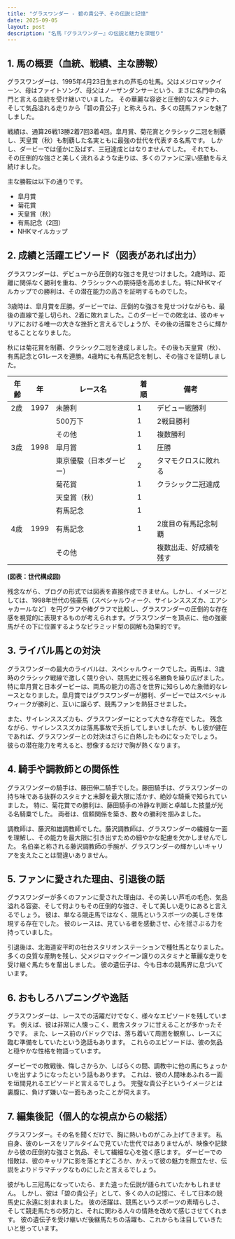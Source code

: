 ```yaml
---
title: "グラスワンダー - 碧の貴公子、その伝説と記憶"
date: 2025-09-05
layout: post
description: "名馬『グラスワンダー』の伝説と魅力を深堀り"
---
```


## 1. 馬の概要（血統、戦績、主な勝鞍）

グラスワンダーは、1995年4月23日生まれの芦毛の牡馬。父はメジロマックイーン、母はファイトソング、母父はノーザンダンサーという、まさに名門中の名門と言える血統を受け継いでいました。  その華麗な容姿と圧倒的なスタミナ、そして気品溢れる走りから「碧の貴公子」と称えられ、多くの競馬ファンを魅了しました。

戦績は、通算26戦13勝2着7回3着4回。皐月賞、菊花賞とクラシック二冠を制覇し、天皇賞（秋）も制覇した名実ともに最強の世代を代表する名馬です。  しかし、ダービーでは僅かに及ばず、三冠達成とはなりませんでした。  それでも、その圧倒的な強さと美しく流れるような走りは、多くのファンに深い感動を与え続けました。

主な勝鞍は以下の通りです。

* 皐月賞
* 菊花賞
* 天皇賞（秋）
* 有馬記念（2回）
* NHKマイルカップ


## 2. 成績と活躍エピソード（図表があれば出力）

グラスワンダーは、デビューから圧倒的な強さを見せつけました。2歳時は、距離に関係なく勝利を重ね、クラシックへの期待感を高めました。特にNHKマイルカップでの勝利は、その潜在能力の高さを証明するものでした。

3歳時は、皐月賞を圧勝。ダービーでは、圧倒的な強さを見せつけながらも、最後の直線で差し切られ、2着に敗れました。このダービーでの敗北は、彼のキャリアにおける唯一の大きな挫折と言えるでしょうが、その後の活躍をさらに輝かせることとなりました。

秋には菊花賞を制覇、クラシック二冠を達成しました。その後も天皇賞（秋）、有馬記念とG1レースを連勝。4歳時にも有馬記念を制し、その強さを証明しました。

| 年齢 | 年 | レース名             | 着順 | 備考                                   |
|------|----|----------------------|-------|----------------------------------------|
| 2歳   | 1997 | 未勝利               | 1     | デビュー戦勝利                          |
|      |     | 500万下               | 1     | 2戦目勝利                              |
|      |     | その他               | 1     | 複数勝利                               |
| 3歳   | 1998 | 皐月賞               | 1     | 圧勝                                   |
|      |     | 東京優駿（日本ダービー） | 2     | タマモクロスに敗れる                     |
|      |     | 菊花賞               | 1     | クラシック二冠達成                      |
|      |     | 天皇賞（秋）           | 1     |                                        |
|      |     | 有馬記念               | 1     |                                        |
| 4歳   | 1999 | 有馬記念               | 1     | 2度目の有馬記念制覇                    |
|      |     | その他               |        | 複数出走、好成績を残す                 |


**(図表：世代構成図)**

残念ながら、ブログの形式では図表を直接作成できません。しかし、イメージとしては、1998年世代の強豪馬（スペシャルウィーク、サイレンススズカ、エアシャカールなど）を円グラフや棒グラフで比較し、グラスワンダーの圧倒的な存在感を視覚的に表現するものが考えられます。グラスワンダーを頂点に、他の強豪馬がその下に位置するようなピラミッド型の図解も効果的です。


## 3. ライバル馬との対決

グラスワンダーの最大のライバルは、スペシャルウィークでした。両馬は、3歳時のクラシック戦線で激しく競り合い、競馬史に残る名勝負を繰り広げました。特に皐月賞と日本ダービーは、両馬の能力の高さを世界に知らしめた象徴的なレースとなりました。皐月賞ではグラスワンダーが勝利、ダービーではスペシャルウィークが勝利と、互いに譲らず、競馬ファンを熱狂させました。

また、サイレンススズカも、グラスワンダーにとって大きな存在でした。  残念ながら、サイレンススズカは落馬事故で夭折してしまいましたが、もし彼が健在であれば、グラスワンダーとの対決はさらに白熱したものになったでしょう。  彼らの潜在能力を考えると、想像するだけで胸が熱くなります。


## 4. 騎手や調教師との関係性

グラスワンダーの騎手は、藤田伸二騎手でした。藤田騎手は、グラスワンダーの持ち味である抜群のスタミナと末脚を最大限に活かす、絶妙な騎乗で知られていました。  特に、菊花賞での勝利は、藤田騎手の冷静な判断と卓越した技量が光る名騎乗でした。  両者は、信頼関係を築き、数々の勝利を掴みました。

調教師は、藤沢和雄調教師でした。藤沢調教師は、グラスワンダーの繊細な一面を理解し、その能力を最大限に引き出すための細やかな配慮を欠かしませんでした。  名伯楽と称される藤沢調教師の手腕が、グラスワンダーの輝かしいキャリアを支えたことは間違いありません。


## 5. ファンに愛された理由、引退後の話

グラスワンダーが多くのファンに愛された理由は、その美しい芦毛の毛色、気品溢れる容姿、そして何よりもその圧倒的な強さ、そして美しい走りにあると言えるでしょう。  彼は、単なる競走馬ではなく、競馬というスポーツの美しさを体現する存在でした。  彼のレースは、見ている者を感動させ、心を揺さぶる力を持っていました。

引退後は、北海道安平町の社台スタリオンステーションで種牡馬となりました。  多くの良質な産駒を残し、父メジロマックイーン譲りのスタミナと華麗な走りを受け継ぐ馬たちを輩出しました。  彼の遺伝子は、今も日本の競馬界に息づいています。


## 6. おもしろハプニングや逸話

グラスワンダーは、レースでの活躍だけでなく、様々なエピソードを残しています。  例えば、彼は非常に人懐っこく、厩舎スタッフに甘えることが多かったそうです。  また、レース前のパドックでは、落ち着いて周囲を観察し、レースに臨む準備をしていたという逸話もあります。  これらのエピソードは、彼の気品と穏やかな性格を物語っています。

ダービーでの敗戦後、悔しさからか、しばらくの間、調教中に他の馬にちょっかいを出すようになったという話もあります。  これは、彼の人間味あふれる一面を垣間見れるエピソードと言えるでしょう。  完璧な貴公子というイメージとは裏腹に、負けず嫌いな一面もあったことが伺えます。


## 7. 編集後記（個人的な視点からの総括）

グラスワンダー。その名を聞くだけで、胸に熱いものがこみ上げてきます。  私自身、彼のレースをリアルタイムで見ていた世代ではありませんが、映像や記録から彼の圧倒的な強さと気品、そして繊細な心を強く感じます。  ダービーでの惜敗は、彼のキャリアに影を落とすどころか、かえって彼の魅力を際立たせ、伝説をよりドラマチックなものにしたと言えるでしょう。

彼がもし三冠馬になっていたら、また違った伝説が語られていたかもしれません。  しかし、彼は「碧の貴公子」として、多くの人の記憶に、そして日本の競馬史に永遠に刻まれました。  彼の活躍は、競馬というスポーツの素晴らしさ、そして競走馬たちの努力と、それに関わる人々の情熱を改めて感じさせてくれます。  彼の遺伝子を受け継いだ後継馬たちの活躍も、これからも注目していきたいと思っています。
